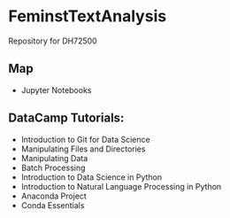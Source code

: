 # FeminstTextAnalysis
Repository for DH72500

## Map
* Jupyter Notebooks

## DataCamp Tutorials:
* Introduction to Git for Data Science
* Manipulating Files and Directories
* Manipulating Data
* Batch Processing
* Introduction to Data Science in Python
* Introduction to Natural Language Processing in Python
* Anaconda Project
* Conda Essentials
